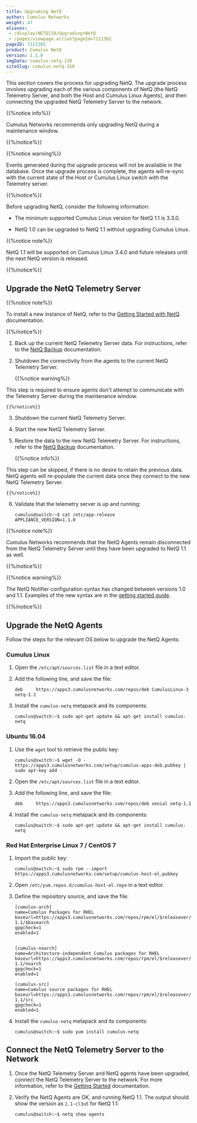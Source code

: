 ```yaml
---
title: Upgrading NetQ
author: Cumulus Networks
weight: 47
aliases:
 - /display/NETQ110/Upgrading+NetQ
 - /pages/viewpage.action?pageId=7111302
pageID: 7111302
product: Cumulus NetQ
version: 1.1.0
imgData: cumulus-netq-110
siteSlug: cumulus-netq-110
---
```

This section covers the process for upgrading NetQ. The upgrade process
involves upgrading each of the various components of NetQ (the NetQ
Telemetry Server, and both the Host and Cumulus Linux Agents), and then
connecting the upgraded NetQ Telemetry Server to the network.

{{%notice info%}}

Cumulus Networks recommends only upgrading NetQ during a maintenance
window.

{{%/notice%}}

{{%notice warning%}}

Events generated during the upgrade process will not be available in the
database. Once the upgrade process is complete, the agents will re-sync
with the current state of the Host or Cumulus Linux switch with the
Telemetry server.

{{%/notice%}}

Before upgrading NetQ, consider the following information:

  - The minimum supported Cumulus Linux version for NetQ 1.1 is 3.3.0.

  - NetQ 1.0 can be upgraded to NetQ 1.1 without upgrading Cumulus
    Linux.

{{%notice note%}}

NetQ 1.1 will be supported on Cumulus Linux 3.4.0 and future releases
until the next NetQ version is released.

{{%/notice%}}

## Upgrade the NetQ Telemetry Server</span>

{{%notice note%}}

To install a new instance of NetQ, refer to the [Getting Started with NetQ](/version/cumulus-netq-110/Getting-Started-with-NetQ/)
documentation.

{{%/notice%}}

1.  Back up the current NetQ Telemetry Server data. For instructions,
    refer to the [NetQ Backup](https://docs.cumulusnetworks.com/display/NETQ/Restoring+from+Backups+with+NetQ)
    documentation.

2.  Shutdown the connectivity from the agents to the current NetQ
    Telemetry Server.
    
    {{%notice warning%}}
    
This step is required to ensure agents don't attempt to communicate
with the Telemetry Server during the maintenance window.

    {{%/notice%}}

3.  Shutdown the current NetQ Telemetry Server.

4.  Start the new NetQ Telemetry Server.

5.  Restore the data to the new NetQ Telemetry Server. For instructions,
    refer to the [NetQ
    Backup](https://docs.cumulusnetworks.com/display/NETQ/Restoring+from+Backups+with+NetQ)
    documentation.
    
    {{%notice info%}}
    
This step can be skipped, if there is no desire to retain the
previous data. NetQ agents will re-populate the current data once
they connect to the new NetQ Telemetry Server.

    {{%/notice%}}

6.  Validate that the telemetry server is up and running:
    
        cumulus@switch:~$ cat /etc/app-release
        APPLIANCE_VERSION=1.1.0

{{%notice note%}}

Cumulus Networks recommends that the NetQ Agents remain disconnected
from the NetQ Telemetry Server until they have been upgraded to NetQ 1.1
as well.

{{%/notice%}}

{{%notice warning%}}

The NetQ Notifier configuration syntax has changed between versions 1.0
and 1.1. Examples of the new syntax are in the [getting started guide](/version/cumulus-netq-110/Getting-Started-with-NetQ/).

{{%/notice%}}

## Upgrade the NetQ Agents</span>

Follow the steps for the relevant OS below to upgrade the NetQ Agents:

### Cumulus Linux</span>

1.  Open the `/etc/apt/sources.list` file in a text editor.

2.  Add the following line, and save the file:
    
        deb     https://apps3.cumulusnetworks.com/repos/deb CumulusLinux-3 netq-1.1

3.  Install the `cumulus-netq` metapack and its components:
    
        cumulus@switch:~$ sudo apt-get update && apt-get install cumulus-netq

### Ubuntu 16.04</span>

1.  Use the `wget` tool to retrieve the public key:
    
        cumulus@switch:~$ wget -O - https://apps3.cumulusnetworks.com/setup/cumulus-apps-deb.pubkey | sudo apt-key add -

2.  Open the `/etc/apt/sources.list` file in a text editor.

3.  Add the following line, and save the file:
    
        deb     https://apps3.cumulusnetworks.com/repos/deb xenial netq-1.1

4.  Install the `cumulus-netq` metapack and its components:
    
        cumulus@switch:~$ sudo apt-get update && apt-get install cumulus-netq

### Red Hat Enterprise Linux 7 / CentOS 7</span>

1.  Import the public key:
    
        cumulus@switch:~$ sudo rpm --import https://apps3.cumulusnetworks.com/setup/cumulus-host-el.pubkey

2.  Open `/etc/yum.repos.d/cumulus-host-el.repo` in a text editor.

3.  Define the repository source, and save the file:
    
        [cumulus-arch]
        name=Cumulus Packages for RHEL
        baseurl=https://apps3.cumulusnetworks.com/repos/rpm/el/$releasever/netq-1.1/$basearch
        gpgcheck=1
        enabled=1
         
         
        [cumulus-noarch]
        name=Architecture-independent Cumulus packages for RHEL
        baseurl=https://apps3.cumulusnetworks.com/repos/rpm/el/$releasever/netq-1.1/noarch
        gpgcheck=1
        enabled=1
         
        [cumulus-src]
        name=Cumulus source packages for RHEL
        baseurl=https://apps3.cumulusnetworks.com/repos/rpm/el/$releasever/netq-1.1/src
        gpgcheck=1
        enabled=1

4.  Install the `cumulus-netq` metapack and its components:
    
        cumulus@switch:~$ sudo yum install cumulus-netq

## Connect the NetQ Telemetry Server to the Network</span>

1.  Once the NetQ Telemetry Server and NetQ agents have been upgraded,
    connect the NetQ Telemetry Server to the network. For more
    information, refer to the [Getting Started](/version/cumulus-netq-110/Getting-Started-with-NetQ/)
    documentation.

2.  Verify the NetQ Agents are OK, and running NetQ 1.1. The output
    should show the version as `1.1-cl3u5` for NetQ 1.1:
    
        cumulus@switch:~$ netq show agents

